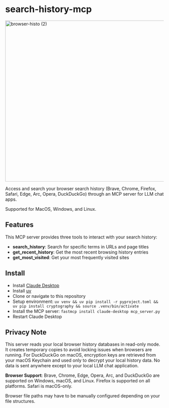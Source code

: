 # search-history-mcp

<img width="1024" height="512" alt="browser-histo (2)" src="https://github.com/user-attachments/assets/9bd134ed-b400-45ae-8134-9c3f854989b3" />



Access and search your browser search history (Brave, Chrome, Firefox, Safari, Edge, Arc, Opera, DuckDuckGo) through an MCP server for LLM chat apps.

Supported for MacOS, Windows, and Linux.

## Features

This MCP server provides three tools to interact with your search history:

- **search_history**: Search for specific terms in URLs and page titles
- **get_recent_history**: Get the most recent browsing history entries
- **get_most_visited**: Get your most frequently visited sites

## Install

- Install [Claude Desktop](https://claude.ai/download)
- Install [uv](https://docs.astral.sh/uv/getting-started/installation/)
- Clone or navigate to this repository
- Setup environment: `uv venv && uv pip install -r pyproject.toml && uv pip install cryptography && source .venv/bin/activate`
- Install the MCP server: `fastmcp install claude-desktop mcp_server.py`
- Restart Claude Desktop

## Privacy Note

This server reads your local browser history databases in read-only mode. It creates temporary copies to avoid locking issues when browsers are running. For DuckDuckGo on macOS, encryption keys are retrieved from your macOS Keychain and used only to decrypt your local history data. No data is sent anywhere except to your local LLM chat application.

**Browser Support**: Brave, Chrome, Edge, Opera, Arc, and DuckDuckGo are supported on Windows, macOS, and Linux. Firefox is supported on all platforms. Safari is macOS-only.

Browser file paths may have to be manually configured depending on your file structures. 
